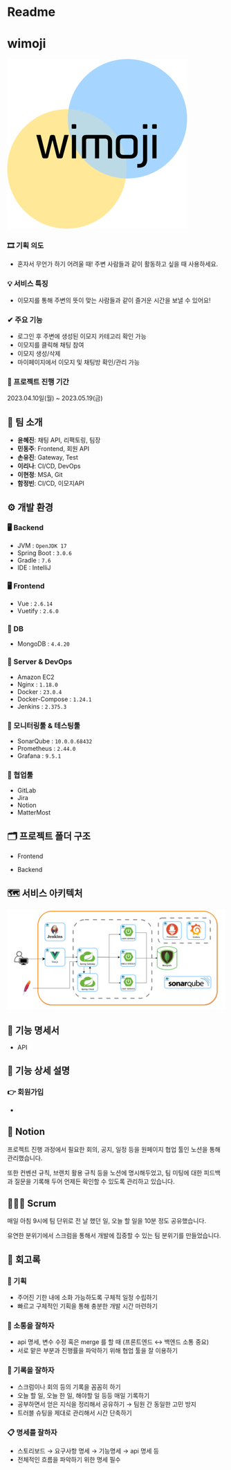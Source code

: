 # Readme

# wimoji

![Group 52.png](exec/assets/Group_52.png)

### 🎞 기획 의도

- 혼자서 무언가 하기 어려울 때! 주변 사람들과 같이 활동하고 싶을 때 사용하세요.

### 💡 서비스 특징

- 이모지를 통해 주변의 뜻이 맞는 사람들과 같이 즐거운 시간을 보낼 수 있어요!

### ✔ 주요 기능

- 로그인 후 주변에 생성된 이모지 카테고리 확인 가능
- 이모지를 클릭해 채팅 참여
- 이모지 생성/삭제
- 마이페이지에서 이모지 및 채팅방 확인/관리 가능

### 📅 프로젝트 진행 기간

2023.04.10일(월) ~ 2023.05.19(금)

## 💛 팀 소개

- **윤혜진**: 채팅 API, 리팩토링, 팀장
- **민동주**: Frontend, 회원 API
- **손유진**: Gateway, Test
- **이리나**: CI/CD, DevOps
- **이현정**: MSA, Git
- **함정빈**: CI/CD, 이모지API

## ⚙ 개발 환경

### 🖥️ Backend

- JVM : `OpenJDK 17`
- Spring Boot : `3.0.6`
- Gradle : `7.6`
- IDE : IntelliJ

### 🖥️ Frontend

- Vue : `2.6.14`
- Vuetify : `2.6.0`

### 💾 DB

- MongoDB : `4.4.20`

### 🔗 Server & DevOps

- Amazon EC2
- Nginx : `1.18.0`
- Docker : `23.0.4`
- Docker-Compose : `1.24.1`
- Jenkins : `2.375.3`

### 🎯 모니터링툴 & 테스팅툴

- SonarQube : `10.0.0.68432`
- Prometheus : `2.44.0`
- Grafana : `9.5.1`

### 👥 협업툴

- GitLab
- Jira
- Notion
- MatterMost

## 🗂 프로젝트 폴더 구조

- Frontend
    
    
- Backend
    
    

## 🗺 서비스 아키텍처

![Untitled](exec/assets/Untitled.png)

## 📜 기능 명세서

- API
    
    

## 🎨 기능 상세 설명

### 👉 회원가입

- 

## 📢 Notion

프로젝트 진행 과정에서 필요한 회의, 공지, 일정 등을 원페이지 협업 툴인 노션을 통해 관리했습니다.

또한 컨벤션 규칙, 브랜치 활용 규칙 등을 노션에 명시해두었고, 팀 미팅에 대한 피드백과 질문을 기록해 두어 언제든 확인할 수 있도록 관리하고 있습니다.

## 👨‍👩‍👧 Scrum

매일 아침 9시에 팀 단위로 전 날 했던 일, 오늘 할 일을 10분 정도 공유했습니다. 

유연한 분위기에서 스크럼을 통해서 개발에 집중할 수 있는 팀 분위기를 만들었습니다.

## 💭 회고록

### 📄 기획

- 주어진 기한 내에 소화 가능하도록 구체적 일정 수립하기
- 빠르고 구체적인 기획을 통해 충분한 개발 시간 마련하기

### 📢 소통을 잘하자

- api 명세, 변수 수정 혹은 merge 를 할 때 (프론트엔드 ↔ 백엔드 소통 중요)
- 서로 맡은 부분과 진행률을 파악하기 위해 협업 툴을 잘 이용하기

### 📝 기록을 잘하자

- 스크럼이나 회의 등의 기록을 꼼꼼히 하기
- 오늘 할 일, 오늘 한 일, 해야할 일 등등 매일 기록하기
- 공부하면서 얻은 지식을 정리해서 공유하기 → 팀원 간 동일한 고민 방지
- 트러블 슈팅을 제대로 관리해서 시간 단축하기

### 📋 명세를 잘하자

- 스토리보드 → 요구사항 명세 → 기능명세 → api 명세 등
- 전체적인 흐름을 파악하기 위한 명세 필수

